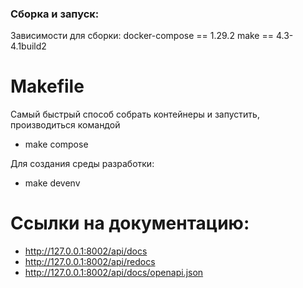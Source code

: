 ### Сборка и запуск:

Зависимости для сборки:
docker-compose == 1.29.2
make == 4.3-4.1build2

# Makefile
Самый быстрый способ собрать контейнеры и запустить, производиться командой
- make compose

Для создания среды разработки:
- make devenv

# Ссылки на документацию:
- http://127.0.0.1:8002/api/docs
- http://127.0.0.1:8002/api/redocs
- http://127.0.0.1:8002/api/docs/openapi.json
